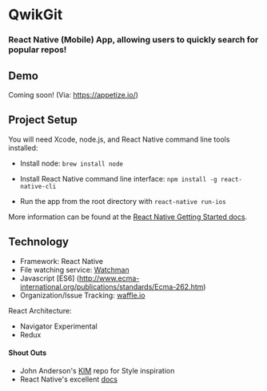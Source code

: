 # QwikGit
### React Native (Mobile) App, allowing users to quickly search for popular repos!

Demo
------
Coming soon! (Via: https://appetize.io/)

Project Setup
-------
You will need Xcode, node.js, and React Native command line tools installed:

- Install node: `brew install node`
- Install React Native command line interface: `npm install -g react-native-cli`

- Run the app from the root directory with `react-native run-ios`

More information can be found at the [React Native Getting Started docs](https://facebook.github.io/react-native/docs/getting-started.html).

Technology
---

- Framework: React Native
- File watching service: [Watchman](https://facebook.github.io/watchman/)
- Javascript [ES6] (http://www.ecma-international.org/publications/standards/Ecma-262.htm)
- Organization/Issue Tracking: [waffle.io](https://waffle.io)

React Architecture:
- Navigator Experimental
- Redux

#### Shout Outs
- John Anderson's [KIM](https://github.com/jfanderson/KIM/) repo for Style inspiration
- React Native's excellent [docs](https://facebook.github.io/react-native/docs/)
